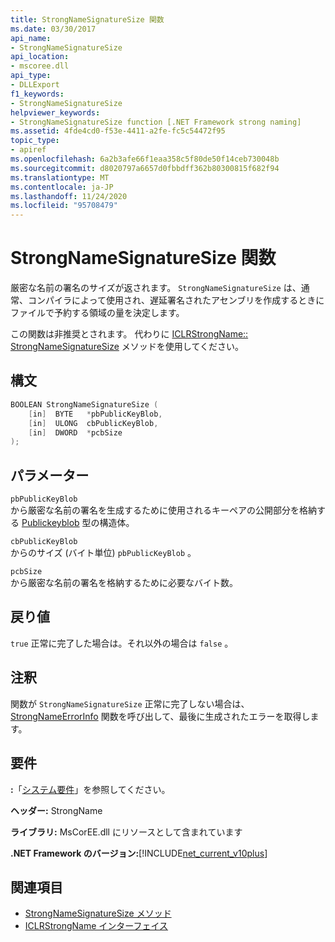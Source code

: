 ```yaml
---
title: StrongNameSignatureSize 関数
ms.date: 03/30/2017
api_name:
- StrongNameSignatureSize
api_location:
- mscoree.dll
api_type:
- DLLExport
f1_keywords:
- StrongNameSignatureSize
helpviewer_keywords:
- StrongNameSignatureSize function [.NET Framework strong naming]
ms.assetid: 4fde4cd0-f53e-4411-a2fe-fc5c54472f95
topic_type:
- apiref
ms.openlocfilehash: 6a2b3afe66f1eaa358c5f80de50f14ceb730048b
ms.sourcegitcommit: d8020797a6657d0fbbdff362b80300815f682f94
ms.translationtype: MT
ms.contentlocale: ja-JP
ms.lasthandoff: 11/24/2020
ms.locfileid: "95708479"
---
```

# <a name="strongnamesignaturesize-function"></a>StrongNameSignatureSize 関数

厳密な名前の署名のサイズが返されます。 `StrongNameSignatureSize` は、通常、コンパイラによって使用され、遅延署名されたアセンブリを作成するときにファイルで予約する領域の量を決定します。  
  
 この関数は非推奨とされます。 代わりに [ICLRStrongName:: StrongNameSignatureSize](../hosting/iclrstrongname-strongnamesignaturesize-method.md) メソッドを使用してください。  
  
## <a name="syntax"></a>構文  
  
```cpp  
BOOLEAN StrongNameSignatureSize (
    [in]  BYTE   *pbPublicKeyBlob,  
    [in]  ULONG  cbPublicKeyBlob,
    [in]  DWORD  *pcbSize  
);
```  
  
## <a name="parameters"></a>パラメーター  

 `pbPublicKeyBlob`  
 から厳密な名前の署名を生成するために使用されるキーペアの公開部分を格納する [Publickeyblob](publickeyblob-structure.md) 型の構造体。  
  
 `cbPublicKeyBlob`  
 からのサイズ (バイト単位) `pbPublicKeyBlob` 。  
  
 `pcbSize`  
 から厳密な名前の署名を格納するために必要なバイト数。  
  
## <a name="return-value"></a>戻り値  

 `true` 正常に完了した場合は。それ以外の場合は `false` 。  
  
## <a name="remarks"></a>注釈  

 関数が `StrongNameSignatureSize` 正常に完了しない場合は、 [StrongNameErrorInfo](strongnameerrorinfo-function.md) 関数を呼び出して、最後に生成されたエラーを取得します。  
  
## <a name="requirements"></a>要件  

 **:**「[システム要件](../../get-started/system-requirements.md)」を参照してください。  
  
 **ヘッダー:** StrongName  
  
 **ライブラリ:** MsCorEE.dll にリソースとして含まれています  
  
 **.NET Framework のバージョン:**[!INCLUDE[net_current_v10plus](../../../../includes/net-current-v10plus-md.md)]  
  
## <a name="see-also"></a>関連項目

- [StrongNameSignatureSize メソッド](../hosting/iclrstrongname-strongnamesignaturesize-method.md)
- [ICLRStrongName インターフェイス](../hosting/iclrstrongname-interface.md)
